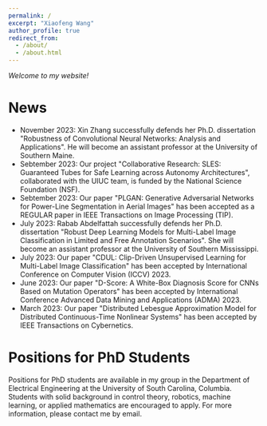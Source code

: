 ```yaml
---
permalink: /
excerpt: "Xiaofeng Wang"
author_profile: true
redirect_from: 
  - /about/
  - /about.html
---
```

_Welcome to my website!_

News
======
- November 2023: Xin Zhang successfully defends her Ph.D. dissertation "Robustness of Convolutional Neural Networks: Analysis and Applications".  He will become an assistant professor at the University of Southern Maine.
- Sebtember 2023: Our project "Collaborative Research: SLES: Guaranteed Tubes for Safe Learning across Autonomy Architectures", collaborated with the UIUC team, is funded by the National Science Foundation (NSF).
- Sebtember 2023: Our paper "PLGAN: Generative Adversarial Networks for Power-Line Segmentation in Aerial Images" has been accepted as a REGULAR paper in IEEE Transactions on Image Processing (TIP).
- July 2023: Rabab Abdelfattah successfully defends her Ph.D. dissertation "Robust Deep Learning Models for Multi-Label Image Classification in Limited and Free Annotation Scenarios".  She will become an assistant professor at the University of Southern Mississippi.
- July 2023: Our paper "CDUL: Clip-Driven Unsupervised Learning for Multi-Label Image Classification" has been accepted by International Conference on Computer Vision (ICCV) 2023.
- June 2023: Our paper "D-Score: A White-Box Diagnosis Score for CNNs Based on Mutation Operators" has been accepted by International Conference Advanced Data Mining and Applications (ADMA) 2023.
- March 2023: Our paper "Distributed Lebesgue Approximation Model for Distributed Continuous-Time Nonlinear Systems" has been accepted by IEEE Transactions on Cybernetics.

Positions for PhD Students
======
Positions for PhD students are available in my group in the Department of Electrical Engineering at the University of South Carolina, Columbia. Students with solid background in control theory, robotics, machine learning, or applied mathematics are encouraged to apply. For more information, please contact me by email.
